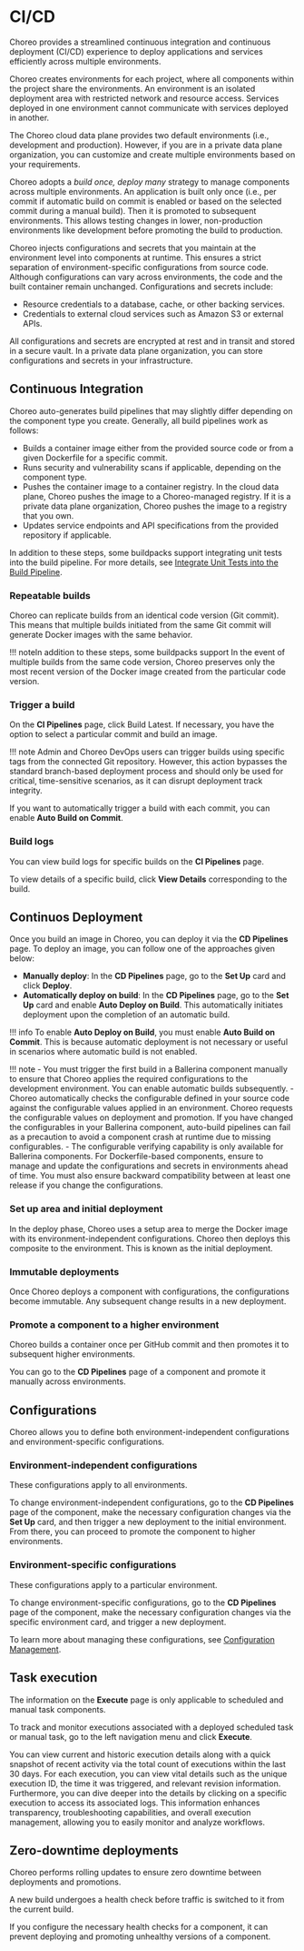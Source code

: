 # CI/CD

Choreo provides a streamlined continuous integration and continuous deployment (CI/CD) experience to deploy applications and services efficiently across multiple environments.

Choreo creates environments for each project, where all components within the project share the environments. An environment is an isolated deployment area with restricted network and resource access. Services deployed in one environment cannot communicate with services deployed in another.

The Choreo cloud data plane provides two default environments (i.e., development and production). However, if you are in a private data plane organization, you can customize and create multiple environments based on your requirements.

Choreo adopts a *build once, deploy many* strategy to manage components across multiple environments. An application is built only once (i.e., per commit if automatic build on commit is enabled or based on the selected commit during a manual build). Then it is promoted to subsequent environments. This allows testing changes in lower, non-production environments like development before promoting the build to production.

Choreo injects configurations and secrets that you maintain at the environment level into components at runtime. This ensures a strict separation of environment-specific configurations from source code. Although configurations can vary across environments, the code and the built container remain unchanged. Configurations and secrets include:

- Resource credentials to a database, cache, or other backing services.
- Credentials to external cloud services such as Amazon S3 or external APIs.

All configurations and secrets are encrypted at rest and in transit and stored in a secure vault. In a private data plane organization, you can store configurations and secrets in your infrastructure.

## Continuous Integration

Choreo auto-generates build pipelines that may slightly differ depending on the component type you create. Generally, all build pipelines work as follows:

- Builds a container image either from the provided source code or from a given Dockerfile for a specific commit.
- Runs security and vulnerability scans if applicable, depending on the component type.
- Pushes the container image to a container registry. In the cloud data plane, Choreo pushes the image to a Choreo-managed registry. If it is a private data plane organization, Choreo pushes the image to a registry that you own.
- Updates service endpoints and API specifications from the provided repository if applicable.

In addition to these steps, some buildpacks support integrating unit tests into the build pipeline. For more details, see [Integrate Unit Tests into the Build Pipeline](../develop-components/integrate-unit-tests-into-the-build-pipeline.md).

### Repeatable builds

Choreo can replicate builds from an identical code version (Git commit). This means that multiple builds initiated from the same Git commit will generate Docker images with the same behavior.

!!! noteIn addition to these steps, some buildpacks support
    In the event of multiple builds from the same code version, Choreo preserves only the most recent version of the Docker image created from the particular code version.

### Trigger a build

On the **CI Pipelines** page, click Build Latest. If necessary, you have the option to select a particular commit and build an image.


!!! note
    Admin and Choreo DevOps users can trigger builds using specific tags from the connected Git repository. However, this action bypasses the standard branch-based deployment process and should only be used for critical, time-sensitive scenarios, as it can disrupt deployment track integrity.

If you want to automatically trigger a build with each commit, you can enable **Auto Build on Commit**.

### Build logs

You can view build logs for specific builds on the **CI Pipelines** page.

To view details of a specific build, click **View Details** corresponding to the build.

## Continuos Deployment

Once you build an image in Choreo, you can deploy it via the **CD Pipelines** page. To deploy an image, you can follow one of the approaches given below:

- **Manually deploy**: In the **CD Pipelines** page, go to the **Set Up** card and click **Deploy**.
- **Automatically deploy on build**: In the **CD Pipelines** page, go to the **Set Up** card and enable **Auto Deploy on Build**. This automatically initiates deployment upon the completion of an automatic build.

!!! info
    To enable **Auto Deploy on Build**, you must enable **Auto Build on Commit**. This is because automatic deployment is not necessary or useful in scenarios where automatic build is not enabled.

!!! note
    - You must trigger the first build in a Ballerina component manually to ensure that Choreo applies the required configurations to the development environment. You can enable automatic builds subsequently.
    - Choreo automatically checks the configurable defined in your source code against the configurable values applied in an environment. Choreo requests the configurable values on deployment and promotion. If you have changed the configurables in your Ballerina component, auto-build pipelines can fail as a precaution to avoid a component crash at runtime due to missing configurables.
    - The configurable verifying capability is only available for Ballerina components. For Dockerfile-based components, ensure to manage and update the configurations and secrets in environments ahead of time. You must also ensure backward compatibility between at least one release if you change the configurations.

### Set up area and initial deployment

In the deploy phase, Choreo uses a setup area to merge the Docker image with its environment-independent configurations. Choreo then deploys this composite to the environment. This is known as the initial deployment.

### Immutable deployments

Once Choreo deploys a component with configurations, the configurations become immutable. Any subsequent change results in a new deployment.

### Promote a component to a higher environment

Choreo builds a container once per GitHub commit and then promotes it to subsequent higher environments.

You can go to the **CD Pipelines** page of a component and promote it manually across environments.

## Configurations

Choreo allows you to define both environment-independent configurations and environment-specific configurations.

### Environment-independent configurations

These configurations apply to all environments.

To change environment-independent configurations, go to the **CD Pipelines** page of the component, make the necessary configuration changes via the **Set Up** card, and then trigger a new deployment to the initial environment. From there, you can proceed to promote the component to higher environments.

### Environment-specific configurations

These configurations apply to a particular environment.

To change environment-specific configurations, go to the **CD Pipelines** page of the component, make the necessary configuration changes via the specific environment card, and trigger a new deployment.

To learn more about managing these configurations, see [Configuration Management](https://wso2.com/choreo/docs/choreo-concepts/configuration-management/).

## Task execution

The information on the **Execute** page is only applicable to scheduled and manual task components.

To track and monitor executions associated with a deployed scheduled task or manual task, go to the left navigation menu and click **Execute**.

You can view current and historic execution details along with a quick snapshot of recent activity via the total count of executions within the last 30 days. For each execution, you can view vital details such as the unique execution ID, the time it was triggered, and relevant revision information. Furthermore, you can dive deeper into the details by clicking on a specific execution to access its associated logs. This information enhances transparency, troubleshooting capabilities, and overall execution management, allowing you to easily monitor and analyze workflows.

## Zero-downtime deployments

Choreo performs rolling updates to ensure zero downtime between deployments and promotions.

A new build undergoes a health check before traffic is switched to it from the current build.

If you configure the necessary health checks for a component, it can prevent deploying and promoting unhealthy versions of a component.
